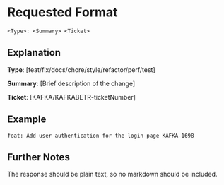 # Requested Format

```
<Type>: <Summary> <Ticket>
```

## Explanation

**Type**: [feat/fix/docs/chore/style/refactor/perf/test]

**Summary**: [Brief description of the change]

**Ticket**: [KAFKA/KAFKABETR-ticketNumber]

## Example

```
feat: Add user authentication for the login page KAFKA-1698
```

## Further Notes

The response should be plain text, so no markdown should be included.
